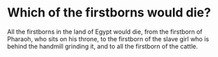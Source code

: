 # Which of the firstborns would die?

All the firstborns in the land of Egypt would die, from the firstborn of Pharaoh, who sits on his throne, to the firstborn of the slave girl who is behind the handmill grinding it, and to all the firstborn of the cattle.
